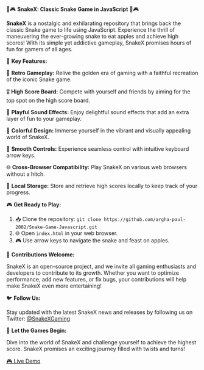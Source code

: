 🐍🎮 **SnakeX: Classic Snake Game in JavaScript** 🐍🎮

**SnakeX** is a nostalgic and exhilarating repository that brings back the classic Snake game to life using JavaScript. Experience the thrill of maneuvering the ever-growing snake to eat apples and achieve high scores! With its simple yet addictive gameplay, SnakeX promises hours of fun for gamers of all ages.

🌟 **Key Features:**

🎯 **Retro Gameplay:** Relive the golden era of gaming with a faithful recreation of the iconic Snake game.

🎖️ **High Score Board:** Compete with yourself and friends by aiming for the top spot on the high score board.

🎵 **Playful Sound Effects:** Enjoy delightful sound effects that add an extra layer of fun to your gameplay.

🌈 **Colorful Design:** Immerse yourself in the vibrant and visually appealing world of SnakeX.

🚀 **Smooth Controls:** Experience seamless control with intuitive keyboard arrow keys.

🌐 **Cross-Browser Compatibility:** Play SnakeX on various web browsers without a hitch.

💾 **Local Storage:** Store and retrieve high scores locally to keep track of your progress.

🎮 **Get Ready to Play:**

1. 📥 Clone the repository: `git clone https://github.com/argha-paul-2002/Snake-Game-Javascript.git`
2. 🌐 Open `index.html` in your web browser.
3. 🎮 Use arrow keys to navigate the snake and feast on apples.

📣 **Contributions Welcome:**

SnakeX is an open-source project, and we invite all gaming enthusiasts and developers to contribute to its growth. Whether you want to optimize performance, add new features, or fix bugs, your contributions will help make SnakeX even more entertaining!

🐦 **Follow Us:**

Stay updated with the latest SnakeX news and releases by following us on Twitter: [@SnakeXGaming](https://twitter.com/SnakeXGaming)

🎉 **Let the Games Begin:**

Dive into the world of SnakeX and challenge yourself to achieve the highest score. SnakeX promises an exciting journey filled with twists and turns!

[🎮 Live Demo](https://argha-paul-2002.github.io/Snake-Game-Javascript/)
